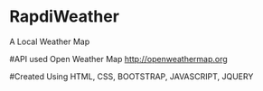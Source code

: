 # RapdiWeather
A Local Weather Map


#API used
Open Weather Map   http://openweathermap.org

#Created Using
HTML, CSS, BOOTSTRAP, JAVASCRIPT, JQUERY

